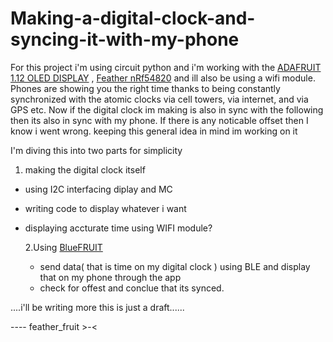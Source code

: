 # Making-a-digital-clock-and-syncing-it-with-my-phone
For this project i'm using circuit python and i'm working with the [ADAFRUIT 1.12 OLED DISPLAY](https://cdn-learn.adafruit.com/downloads/pdf/adafruit-monochrome-1-12-in-128x128-oled.pdf)
, [Feather nRf54820](https://www.adafruit.com/product/4062) and ill also be using a wifi module.
Phones are showing you the right time thanks to being constantly synchronized with the atomic clocks via cell towers, via internet, and via GPS etc. Now if the digital clock
im making is also in sync with the following then its also in sync with my phone. If there is any noticable offset then I know i went wrong.
keeping this general idea in mind im working on it

I'm diving this into two parts for simplicity
  1. making the digital clock itself
- using I2C interfacing diplay and MC
- writing code to display whatever i want
- displaying accturate time using WIFI module?

  2.Using [BlueFRUIT](https://learn.adafruit.com/circuitpython-nrf52840/overview) 
  - send data( that is time on my digital clock ) using BLE and display that on my phone through the app
  - check for offest and conclue that its synced.
  
....i'll be writing more this is just a draft......
  
  ---- feather_fruit >-<
